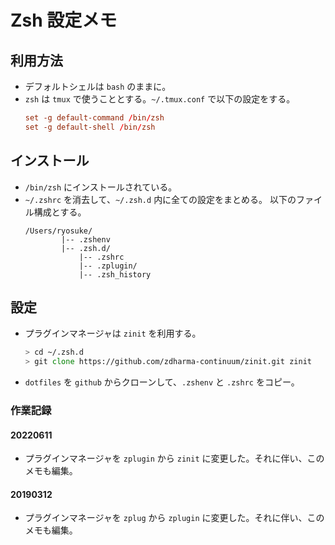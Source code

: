 # Zsh 設定メモ

## 利用方法

* デフォルトシェルは `bash` のままに。
* `zsh` は `tmux` で使うこととする。`~/.tmux.conf` で以下の設定をする。
	```.tmux.conf
	set -g default-command /bin/zsh
	set -g default-shell /bin/zsh
	```

## インストール
* `/bin/zsh` にインストールされている。
* `~/.zshrc` を消去して、`~/.zsh.d` 内に全ての設定をまとめる。
以下のファイル構成とする。
	```
	/Users/ryosuke/
			|-- .zshenv
			|-- .zsh.d/
				|-- .zshrc
				|-- .zplugin/
				|-- .zsh_history
	```
## 設定
* プラグインマネージャは `zinit` を利用する。
	```zsh
	> cd ~/.zsh.d
	> git clone https://github.com/zdharma-continuum/zinit.git zinit
	```
* `dotfiles` を `github` からクローンして、`.zshenv` と `.zshrc` をコピー。

### 作業記録

#### 20220611
* プラグインマネージャを `zplugin` から `zinit` に変更した。それに伴い、このメモも編集。

#### 20190312
* プラグインマネージャを `zplug` から `zplugin` に変更した。それに伴い、このメモも編集。
